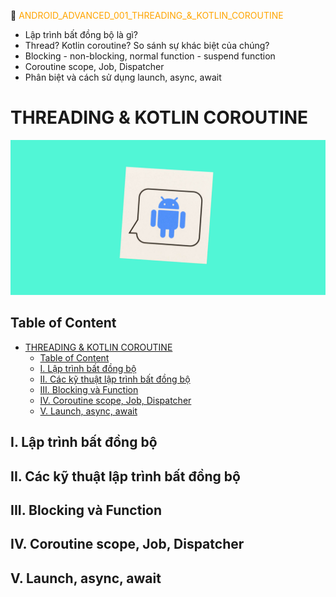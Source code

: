 :memo: <span style="color:orange">ANDROID_ADVANCED_001_THREADING_&_KOTLIN_COROUTINE</span>


- Lập trình bất đồng bộ là gì?
- Thread? Kotlin coroutine? So sánh sự khác biệt của chúng?
- Blocking - non-blocking, normal function - suspend function
- Coroutine scope, Job, Dispatcher
- Phân biệt và cách sử dụng launch, async, await

# THREADING & KOTLIN COROUTINE

![Picture 1](picture1.jpg)

## Table of Content

- [THREADING \& KOTLIN COROUTINE](#threading--kotlin-coroutine)
  - [Table of Content](#table-of-content)
  - [I. Lập trình bất đồng bộ](#i-lập-trình-bất-đồng-bộ)
  - [II. Các kỹ thuật lập trình bất đồng bộ](#ii-các-kỹ-thuật-lập-trình-bất-đồng-bộ)
  - [III. Blocking và Function](#iii-blocking-và-function)
  - [IV. Coroutine scope, Job, Dispatcher](#iv-coroutine-scope-job-dispatcher)
  - [V. Launch, async, await](#v-launch-async-await)

## I. Lập trình bất đồng bộ



## II. Các kỹ thuật lập trình bất đồng bộ



## III. Blocking và Function



## IV. Coroutine scope, Job, Dispatcher



## V. Launch, async, await


